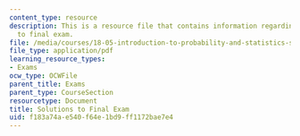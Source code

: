 ```yaml
---
content_type: resource
description: This is a resource file that contains information regarding solutions
  to final exam.
file: /media/courses/18-05-introduction-to-probability-and-statistics-spring-2014/f183a74ae540f64e1bd9ff1172bae7e4_MIT18_05S14_Exam_Final_Sol.pdf
file_type: application/pdf
learning_resource_types:
- Exams
ocw_type: OCWFile
parent_title: Exams
parent_type: CourseSection
resourcetype: Document
title: Solutions to Final Exam
uid: f183a74a-e540-f64e-1bd9-ff1172bae7e4
---
```

